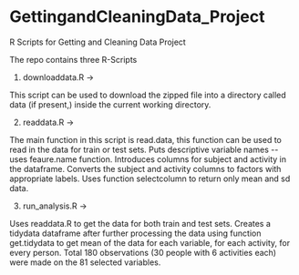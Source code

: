 GettingandCleaningData_Project
==============================

R Scripts for Getting and Cleaning Data Project


The repo contains three R-Scripts

1) downloaddata.R -> 

This script can be used to download the zipped file into a directory called data (if present,) inside the current working directory. 

2) readdata.R -> 

The main function in this script is read.data, this function can be used to read in the data for train or test sets.
Puts descriptive variable names -- uses feaure.name function. Introduces columns for subject and activity in the dataframe. Converts the subject and activity columns to factors with appropriate labels. Uses function selectcolumn to return only mean and sd data.

3) run_analysis.R -> 

Uses readdata.R to get the data for both train and test sets. Creates a tidydata dataframe after further processing the data using function get.tidydata to get mean of the data for each variable, for each activity, for every person. Total 180 observations (30 people with 6 activities each) were made on the 81 selected variables.
